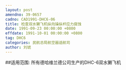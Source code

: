 ```yaml
---
layout: post
amendno: 39-0657
cadno: CAD1991-DHC6-06
title: 检查双水獭飞机纵向操纵杆应力腐蚀
date: 1991-09-23 00:00:00 +0800
effdate: 1991-10-01 00:00:00 +0800
tag: DHC6
categories: 民航总局航空器适航司
author: 刘琥
---
```


##适用范围:
所有德哈维兰德公司生产的DHC-6双水獭飞机

